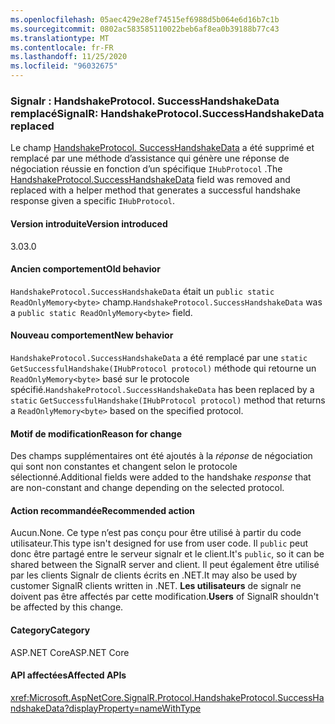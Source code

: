```yaml
---
ms.openlocfilehash: 05aec429e28ef74515ef6988d5b064e6d16b7c1b
ms.sourcegitcommit: 0802ac583585110022beb6af8ea0b39188b77c43
ms.translationtype: MT
ms.contentlocale: fr-FR
ms.lasthandoff: 11/25/2020
ms.locfileid: "96032675"
---
```

### <a name="signalr-handshakeprotocolsuccesshandshakedata-replaced"></a><span data-ttu-id="a1aa4-101">Signalr : HandshakeProtocol. SuccessHandshakeData remplacé</span><span class="sxs-lookup"><span data-stu-id="a1aa4-101">SignalR: HandshakeProtocol.SuccessHandshakeData replaced</span></span>

<span data-ttu-id="a1aa4-102">Le champ [HandshakeProtocol. SuccessHandshakeData](https://github.com/dotnet/aspnetcore/blob/c5b2bc0df2a0027832bf7d01dfb19ca39cd08ae6/src/SignalR/common/SignalR.Common/src/Protocol/HandshakeProtocol.cs#L27) a été supprimé et remplacé par une méthode d’assistance qui génère une réponse de négociation réussie en fonction d’un spécifique `IHubProtocol` .</span><span class="sxs-lookup"><span data-stu-id="a1aa4-102">The [HandshakeProtocol.SuccessHandshakeData](https://github.com/dotnet/aspnetcore/blob/c5b2bc0df2a0027832bf7d01dfb19ca39cd08ae6/src/SignalR/common/SignalR.Common/src/Protocol/HandshakeProtocol.cs#L27) field was removed and replaced with a helper method that generates a successful handshake response given a specific `IHubProtocol`.</span></span>

#### <a name="version-introduced"></a><span data-ttu-id="a1aa4-103">Version introduite</span><span class="sxs-lookup"><span data-stu-id="a1aa4-103">Version introduced</span></span>

<span data-ttu-id="a1aa4-104">3.0</span><span class="sxs-lookup"><span data-stu-id="a1aa4-104">3.0</span></span>

#### <a name="old-behavior"></a><span data-ttu-id="a1aa4-105">Ancien comportement</span><span class="sxs-lookup"><span data-stu-id="a1aa4-105">Old behavior</span></span>

<span data-ttu-id="a1aa4-106">`HandshakeProtocol.SuccessHandshakeData` était un `public static ReadOnlyMemory<byte>` champ.</span><span class="sxs-lookup"><span data-stu-id="a1aa4-106">`HandshakeProtocol.SuccessHandshakeData` was a `public static ReadOnlyMemory<byte>` field.</span></span>

#### <a name="new-behavior"></a><span data-ttu-id="a1aa4-107">Nouveau comportement</span><span class="sxs-lookup"><span data-stu-id="a1aa4-107">New behavior</span></span>

<span data-ttu-id="a1aa4-108">`HandshakeProtocol.SuccessHandshakeData` a été remplacé par une `static` `GetSuccessfulHandshake(IHubProtocol protocol)` méthode qui retourne un `ReadOnlyMemory<byte>` basé sur le protocole spécifié.</span><span class="sxs-lookup"><span data-stu-id="a1aa4-108">`HandshakeProtocol.SuccessHandshakeData` has been replaced by a `static` `GetSuccessfulHandshake(IHubProtocol protocol)` method that returns a `ReadOnlyMemory<byte>` based on the specified protocol.</span></span>

#### <a name="reason-for-change"></a><span data-ttu-id="a1aa4-109">Motif de modification</span><span class="sxs-lookup"><span data-stu-id="a1aa4-109">Reason for change</span></span>

<span data-ttu-id="a1aa4-110">Des champs supplémentaires ont été ajoutés à la _réponse_ de négociation qui sont non constantes et changent selon le protocole sélectionné.</span><span class="sxs-lookup"><span data-stu-id="a1aa4-110">Additional fields were added to the handshake _response_ that are non-constant and change depending on the selected protocol.</span></span>

#### <a name="recommended-action"></a><span data-ttu-id="a1aa4-111">Action recommandée</span><span class="sxs-lookup"><span data-stu-id="a1aa4-111">Recommended action</span></span>

<span data-ttu-id="a1aa4-112">Aucun.</span><span class="sxs-lookup"><span data-stu-id="a1aa4-112">None.</span></span> <span data-ttu-id="a1aa4-113">Ce type n’est pas conçu pour être utilisé à partir du code utilisateur.</span><span class="sxs-lookup"><span data-stu-id="a1aa4-113">This type isn't designed for use from user code.</span></span> <span data-ttu-id="a1aa4-114">Il `public` peut donc être partagé entre le serveur signalr et le client.</span><span class="sxs-lookup"><span data-stu-id="a1aa4-114">It's `public`, so it can be shared between the SignalR server and client.</span></span> <span data-ttu-id="a1aa4-115">Il peut également être utilisé par les clients Signalr de clients écrits en .NET.</span><span class="sxs-lookup"><span data-stu-id="a1aa4-115">It may also be used by customer SignalR clients written in .NET.</span></span> <span data-ttu-id="a1aa4-116">**Les utilisateurs** de signalr ne doivent pas être affectés par cette modification.</span><span class="sxs-lookup"><span data-stu-id="a1aa4-116">**Users** of SignalR shouldn't be affected by this change.</span></span>

#### <a name="category"></a><span data-ttu-id="a1aa4-117">Category</span><span class="sxs-lookup"><span data-stu-id="a1aa4-117">Category</span></span>

<span data-ttu-id="a1aa4-118">ASP.NET Core</span><span class="sxs-lookup"><span data-stu-id="a1aa4-118">ASP.NET Core</span></span>

#### <a name="affected-apis"></a><span data-ttu-id="a1aa4-119">API affectées</span><span class="sxs-lookup"><span data-stu-id="a1aa4-119">Affected APIs</span></span>

<xref:Microsoft.AspNetCore.SignalR.Protocol.HandshakeProtocol.SuccessHandshakeData?displayProperty=nameWithType>

<!--

#### Affected APIs

`F:Microsoft.AspNetCore.SignalR.Protocol.HandshakeProtocol.SuccessHandshakeData`

-->
